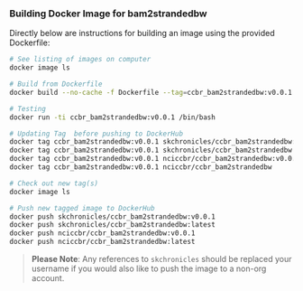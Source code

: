 ### Building Docker Image for bam2strandedbw 

Directly below are instructions for building an image using the provided Dockerfile:

```bash
# See listing of images on computer
docker image ls

# Build from Dockerfile
docker build --no-cache -f Dockerfile --tag=ccbr_bam2strandedbw:v0.0.1 .

# Testing
docker run -ti ccbr_bam2strandedbw:v0.0.1 /bin/bash

# Updating Tag  before pushing to DockerHub
docker tag ccbr_bam2strandedbw:v0.0.1 skchronicles/ccbr_bam2strandedbw:v0.0.1
docker tag ccbr_bam2strandedbw:v0.0.1 skchronicles/ccbr_bam2strandedbw         # latest
docker tag ccbr_bam2strandedbw:v0.0.1 nciccbr/ccbr_bam2strandedbw:v0.0.1
docker tag ccbr_bam2strandedbw:v0.0.1 nciccbr/ccbr_bam2strandedbw              # latest

# Check out new tag(s)
docker image ls

# Push new tagged image to DockerHub
docker push skchronicles/ccbr_bam2strandedbw:v0.0.1
docker push skchronicles/ccbr_bam2strandedbw:latest
docker push nciccbr/ccbr_bam2strandedbw:v0.0.1
docker push nciccbr/ccbr_bam2strandedbw:latest 
```

> **Please Note**: Any references to `skchronicles` should be replaced your username if you would also like to push the image to a non-org account.

